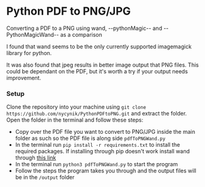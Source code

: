 # Python PDF to PNG/JPG
Converting a PDF to a PNG using wand, --pythonMagic-- and --PythonMagicWand-- as a comparison

I found that wand seems to be the only currently supported imagemagick library for python.

It was also found that jpeg results in better image output that PNG files. This could be dependant on the PDF, but it's worth a try if your output needs improvement.

### Setup
Clone the repository into your machine using `git clone https://github.com/nycynik/PythonPDFtoPNG.git` and extract the folder. Open the folder
in the terminal and follow these steps:

- Copy over the PDF file you want to convert to PNG/JPG inside the main folder as such so the PDF file is along side `pdfToPNGWand.py`
- In the terminal run `pip install -r requirements.txt` to install the required packages. If installing through pip doesn't work install wand
through [this link](https://docs.wand-py.org/en/latest/guide/install.html#install-imagemagick-on-windows)
- In the terminal run `python3 pdfToPNGWand.py` to start the program
- Follow the steps the program takes you through and the output files will be in the `/output` folder